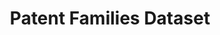 ---
citation: 'Younge, Kenneth A. and Kuhn, Jeffrey M., Patent-to-Patent Similarity: A
  Vector Space Model (July 30, 2016). Available at SSRN: https://ssrn.com/abstract=2709238
  or http://dx.doi.org/10.2139/ssrn.2709238 '
contributors: Kenneth Younge, Jeffrey Kuhn
cost: None
datasets_and_publications_using_this_dataset: https://ssrn.com/abstract=2709238
description: Patent applicants frequently file groups of patent applications linked
  together by priority claims. These priority claims create families of patent applications
  that share features such as inventors, priority dates, and technical descriptions.
  By analyzing these linkages, each patent can be assigned a family identifier that
  it shares with other patents in the same family. This data set includes two levels
  of family identifiers (clone for near copies, and extended for more attenuated linkages)
  for each patent issued 2005-2014
documentation: Not unless it’s in the paper (https://ssrn.com/abstract=2709238)
last_edit: Thu, 02 Dec 2021 13:35:32 GMT
location: https://storage.googleapis.com/jmk_public/Younge-Kuhn_Patent_Families_2017-09-25.csv
maintained_by: Jeff Kuhn
related_publications: https://ssrn.com/abstract=2709238
shortname: patent_families
tags:
- patent family
- similarity
terms_of_use: These datasets are provided to the public  subject to the Creative Commons
  Attribution-NonCommercial-NoDerivatives license. No co‑authorship is required to
  use the data in academic research — please just cite the supporting article.
timeframe: 2005-2014
title: Patent Families Dataset
uuid: eaee5eaa-985b-4ba5-a13a-797d3cfeef1f
---